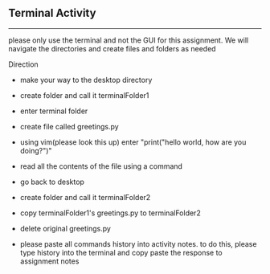 ## Terminal Activity
___
please only use the terminal and not the GUI for this assignment. We will navigate the directories and create files and folders as needed

Direction
* make your way to the desktop directory
* create folder and call it terminalFolder1
* enter terminal folder
* create file called greetings.py
* using vim(please look this up) enter "print("hello world, how are you doing?")"
* read all the contents of the file using a command 
* go back to desktop
* create folder and call it terminalFolder2
* copy terminalFolder1's greetings.py to terminalFolder2
* delete original greetings.py

* please paste all commands history into activity notes. to do this, please type history into the terminal and copy paste the response to assignment notes